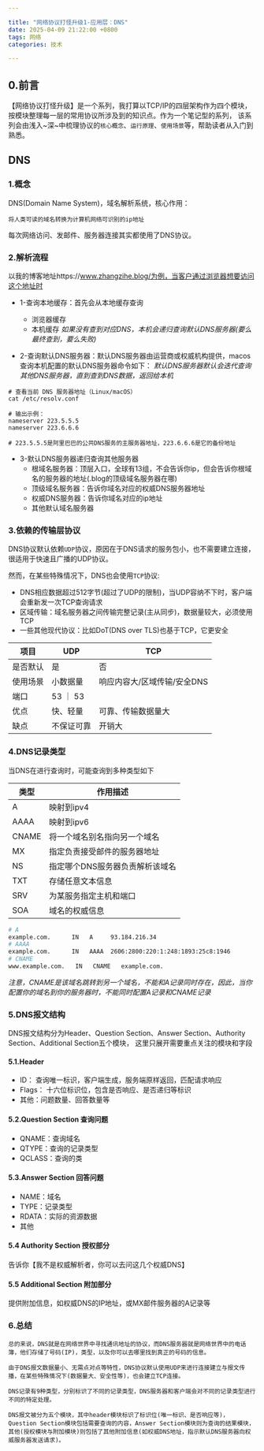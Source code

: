 ```yaml
---

title: "网络协议打怪升级1-应用层：DNS"
date: 2025-04-09 21:22:00 +0800
tags: 网络
categories: 技术

---
```


## 0.前言
【网络协议打怪升级】是一个系列，我打算以TCP/IP的四层架构作为四个模块，
按模块整理每一层的常用协议所涉及到的知识点。作为一个笔记型的系列，
该系列会由浅入~深~中梳理协议的`核心概念`、`运行原理`、`使用场景`等，帮助读者从入门到熟悉。

## DNS

### 1.概念

DNS(Domain Name System)，域名解析系统，核心作用：
```
将人类可读的域名转换为计算机网络可识别的ip地址
```
每次网络访问、发邮件、服务器连接其实都使用了DNS协议。

### 2.解析流程
以我的博客地址https://www.zhangzihe.blog/为例，当客户通过浏览器想要访问这个地址时
* 1-查询本地缓存：首先会从本地缓存查询
  * 浏览器缓存
  * 本机缓存
  *如果没有查到对应DNS，本机会递归查询默认DNS服务器(要么最终查到，要么失败)*

* 2-查询默认DNS服务器：默认DNS服务器由运营商或权威机构提供，macos查询本机配置的默认DNS服务器命令如下：
  *默认DNS服务器默认会迭代查询其他DNS服务器，直到查到DNS数据，返回给本机*

```
# 查看当前 DNS 服务器地址（Linux/macOS）
cat /etc/resolv.conf

# 输出示例：
nameserver 223.5.5.5
nameserver 223.6.6.6

# 223.5.5.5是阿里巴巴的公共DNS服务的主服务器地址，223.6.6.6是它的备份地址
```

* 3-默认DNS服务器递归查询其他服务器
  * 根域名服务器：顶层入口，全球有13组，不会告诉你ip，但会告诉你根域名的服务器的地址(.blog的顶级域名服务器在哪)
  * 顶级域名服务器：告诉你域名对应的权威DNS服务器地址
  * 权威DNS服务器：告诉你域名对应的ip地址
  * 其他默认域名服务器


### 3.依赖的传输层协议

DNS协议默认依赖`UDP`协议，原因在于DNS请求的服务包小，也不需要建立连接，很适用于快速且广播的UDP协议。

然而，在某些特殊情况下，DNS也会使用`TCP`协议:

* DNS相应数据超过512字节(超过了UDP的限制)，当UDP容纳不下时，客户端会重新发一次TCP查询请求
* 区域传输：域名服务器之间传输完整记录(主从同步)，数据量较大，必须使用TCP
* 一些其他现代协议：比如DoT(DNS over TLS)也基于TCP，它更安全

| 项目 | UDP | TCP |
| --- | --- | --- |
| 是否默认 | 是 | 否 |
| 使用场景 | 小数据量 | 响应内容大/区域传输/安全DNS |
| 端口 | 53 ｜ 53 |
| 优点 | 快、轻量 | 可靠、传输数据量大 |
| 缺点 | 不保证可靠 | 开销大 |


### 4.DNS记录类型

当DNS在进行查询时，可能查询到多种类型如下

| 类型 | 作用描述 |
| --- | --- |
| A | 映射到ipv4 |
| AAAA | 映射到ipv6 |
| CNAME | 将一个域名别名指向另一个域名 |
| MX | 指定负责接受邮件的服务器地址 |
| NS | 指定哪个DNS服务器负责解析该域名 |
| TXT | 存储任意文本信息 |
| SRV | 为某服务指定主机和端口 |
| SOA | 域名的权威信息 |

```zsh
# A
example.com.      IN   A     93.184.216.34
# AAAA
example.com.      IN   AAAA  2606:2800:220:1:248:1893:25c8:1946
# CNAME
www.example.com.   IN   CNAME   example.com.
```

*注意，CNAME是该域名跳转到另一个域名，不能和A记录同时存在，因此，当你配置你的域名到你的服务器时，不能同时配置A记录和CNAME记录*

### 5.DNS报文结构

DNS报文结构分为Header、Question Section、Answer Section、Authority Section、Additional Section五个模块，
这里只展开需要重点关注的模块和字段

#### 5.1.Header

* ID： 查询唯一标识，客户端生成，服务端原样返回，匹配请求响应
* Flags： 十六位标识位，包含是否响应、是否递归等标识
* 其他：问题数量、回答数量等

#### 5.2.Question Section 查询问题
* QNAME：查询域名
* QTYPE：查询的记录类型
* QCLASS：查询的类

#### 5.3.Answer Section 回答问题
* NAME：域名
* TYPE：记录类型
* RDATA：实际的资源数据
* 其他

#### 5.4 Authority Section 授权部分
告诉你【我不是权威解析者，你可以去问这几个权威DNS】

#### 5.5 Additional Section 附加部分
提供附加信息，如权威DNS的IP地址，或MX邮件服务器的A记录等

### 6.总结

```
总的来说，DNS就是在网络世界中寻找通讯地址的协议，而DNS服务器就是网络世界中的电话簿，他们存储了号码(IP)，类型，以及你可以去哪里找到真正的号码的信息。

由于DNS报文数据量小、无需点对点等特性，DNS协议默认使用UDP来进行连接建立与报文传播，在某些特殊情况下(数据量大、安全性等)，也会建立TCP连接。

DNS记录有9种类型，分别标识了不同的记录类型，DNS服务器和客户端会对不同的记录类型进行不同的特定处理。

DNS报文被分为五个模块，其中header模块标识了标识位(唯一标识、是否响应等)，Question Section模块包括需要查询的内容，Answer Section模块则为查询的结果模块，
其他(授权模块与附加模块)则包括了其他附加信息(如权威DNS地址，指示默认DNS服务器向权威服务器发送请求)。

```
